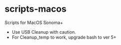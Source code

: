# scripts-macos
Scripts for MacOS Sonoma+

- Use USB Cleanup with caution.
- For Cleanup_temp to work, upgrade bash to ver 5+
